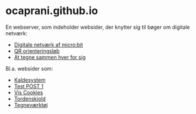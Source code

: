 # ocaprani.github.io
En webserver, som indeholder websider, der knytter sig til bøger om digitale netværk:
 
<ul>
  <li><a href="https://www.skoletube.dk/video/8303847/a1254d72b9a436b53a3d0819ee8fad8e" target="_blank">Digitale netværk af micro:bit</a></li>
  <li><a href="https://www.skoletube.dk/video/8338419/f7c90ebcda330f6db15de795610a8dd3" target="_blank">QR orienteringsløb</a></li>
  <li><a href="https://www.skoletube.dk/video/8323121/c40935dc4305e04698f975ee638be220" target="_blank">At tegne sammen hver for sig</a></li>
</ul>

Bl.a. websider som:
<ul>
 <li><a href="https://ocaprani.github.io/Kaldesystem/" target="_blank">Kaldesystem</a></li>
 <li><a href="https://ocaprani.github.io/QRkode/post1.html" target="_blank">Test POST 1</a></li>
 <li><a href="https://ocaprani.github.io/VisCookies/" target="_blank">Vis Cookies</a></li>
 <li><a href="https://ocaprani.github.io/TordenskjoldCookie/" target="_blank">Tordenskjold</a></li>
 <li><a href="https://ocaprani.github.io/Course-project/app/src/" target="_blank">Tegneværktøj</a></li>
</ul>

